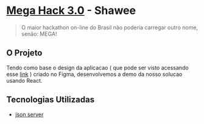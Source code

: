 # [Mega Hack 3.0](https://www.megahack.com.br/) - Shawee

> O maior hackathon on-line do Brasil não poderia carregar outro nome, senão: MEGA!

## O Projeto

Tendo como base o design da aplicacao ( que pode ser visto acessando esse [link](#) ) criado no Figma, desenvolvemos a demo da nosso solucao usando React.

## Tecnologias Utilizadas

- [json server](http://zetcode.com/javascript/jsonserver/)